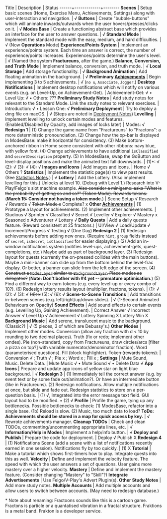 Title | Description | Status
------+-------------+--------
**Scenes** | Setup basic scenes (Home, Exercise Menu, Achievements, Settings) along with user-interaction and navigation. | √
**Buttons** | Create "bubble-buttons" which will animate inwards/outwards when the user hovers/presses/clicks on it. | √
**Modes Base** | Create a functioning abstract base which provides an interface for the user to answer questions. | √
**Standard Mode** | Implement the standard mode with the easy, medium, and hard difficulties. | √ (Now **Operations** Mode)
**Experience/Points System** | Implement an experience/points system. Each time an answer is correct, the number of experience/points increases. Experiences/points determine the user's level. | √ (Named the system **Fractureuns**, after the game.)
**Balance, Conversion, and Truth Mode** | Implement balance, conversion, and truth mode. | √
**Local Storage** | Add storage functionality. | √
**Background Animation** | Add floating animation in the background. | √
**Preliminary [Achievements](Glossary/Terms/Achievements.md)** | Begin implementing 3 to 5 achievements. | √ (`no u`, `Associate`, `Jogger`.)
**Desktop Notifications** | Implement desktop notifications which will notify on various events (e.g. on Level-Up, on Achievement-Get). | Achievement-Get: √ • Level Up: √ • Others: ???
**Preliminary Study Notes** | Add study notes for relevant to the Standard Mode. Link the study notes to relevant exercises. | Introduction: √ • Lesson One: √
**Preliminary Deployment** | Try to deploy a dmg file on macOS. | √ (Steps are noted in [Deployment Notes](Notes/Deployment.md))
**Levelling** | Implement levelling to unlock certain modes and features. (Enabled/Disabled by Opacity, add images of locks later) | Modes: √
**Redesign 1** | (1) Change the game name from "Fractureuns" to "Fractons": a more deterministic pronounciation. (2) Change how the xp-bar is displayed in ModesBase: make it horizontal for consistency. (3) Make bottom-anchored ribbon in Home scene consistent with other ribbons: navy blue, with yellow font. (4) Change achievements to have additional `isClassified` and `secretDescription` property. (5) In ModesBase, swap the GoButton and level-display positions and make the animated text fall downwards. | (1)\*: √ (2): √ (3): √ (4): √
**Images and Icons** | Add images and icons. | Home √ Others ?
**Statistics** | Implement the statistic page(s) to view past results. (See [Statistics Notes](Notes/StatisticsScene.md).) | √
**Lottery** | Add the Lottery. (Also implement levelling for this.) Unlocks at level 10. (Debug with Level 1.)  Research into V-Play/Felgo's slot machine example. <del>Also consider a minigame: asks "What is the probability of getting so and so?" (Token Mode). Rewards tokens.</del> (**March 15: Consider not having a token mode.**) | Scene Setup √ Research √ Rewards √ <del>Token Mode x</del> Complete? x
**Other [Achievements](Glossary/Terms/Achievements.md)** | (1) Prototype a layout for achievements. (2) Implement other achievements.  | Studious √ Sprinter √ Classified √ Secret √ Leveller √ Explorer √ Mastery x Seasoned x Adventurer √ Lottery √
**Daily Quests** | Add a daily quests feature. (Reward consistent at 25 fractons.) | UI/View √ Load/Update √ Increment/Progress √ Testing √ (One Day)
**Redesign 2** | (1) Redesign achievements before adding new ones. (Require `hint`, `group` fields instead of `secret`, `isSecret`, `isClassified` for easier displaying.) (2) Add an in-window notifications system (notifies level-ups, achievement-gets, quest-completions, etc.) Maybe add as part of background layer. (3) Redesign layout for quests (currently the on-pressed collides with the main buttons). Maybe a mini-banner can slide up from the bottom behind the level-frac display. Or better, a banner can slide from the left edge of the screen. <del>(4) Construct a `ModesLayer` similar to `BackgroundLayer`. Place modes as delegates?</del> (**Note: Don't bother with #4 yet -- premature optimisation.**) (5) Find a different way to earn tokens (e.g. every level-up or every combo of 10?). (6) Redesign lottery results layout (multiplier, fractons, tokens). | (1): √ (2): √ (3): √ <del>(4): x</del> (5): √ (6): √
**Scene-to-Scene Transitions** | Add transitions in-between scenes (e.g. left/right/up/down slides). | √ (1-Second Animated Behaviours on Opacity)
**Sound Effects** | Add sound effects to certain events (e.g. Levelling Up, Gaining Achievement). | Correct Answer √ Incorrect Answer √ Level Up √ Achievement √ Lottery Spinning X Lottery Win X
**Background Music** | Add serene, translucent music to the background. (Classic?) | √ (5 pieces, 3 of which are Debussy's.)
**Other Modes** | Implement other modes. Conversion (allow any fraction with d < 10 by rounding to two decimal places). Truth (fix or redo; implement other omdes). Pie (non-standard, copy from Fractureuns, draw circles/arcs [filter a pizza on top?] with variable numerator/denominator fraction). Word (parameterised questions). Fill (block highlighter). <del>Token (rewards tokens).</del> | Conversion √ ; Truth √ ; Pie x ; Word x ; Fill x ;
**Settings** | Mute Sound, Music. Delete Data. | Mute Music √ • Mute Sound √ • Delete Data √
**App Icons** | Prepare and update app icons of yellow star on light blue background. | √
**Redesign 3** | (1) Immediately tell the correct answer (e.g. by event text or by some fade out/animation?). Or have an intermediate button (like in Fractureuns). (2) Redesign notifications. Allow multiple notifications at once, but slide and fade out. Redesign statistics to store on a per-question basis. | (1) √, Integrated into the error message text field. GUI layout had to be modified. • (2) √
**Profile** | Profile the game, tying up any bottlenecks. Possible bottlenecks to check: (1) ModesBase, refactor into a single base. (1b) Reload is slow. (2) Music, too much data to load? **ToDo: Achievements should be stored in a map for quick access by key.**  | √ Rewrote achievements manager.
**Cleanup TODOs** | Check and clean TODOs, commenting/uncommenting appropriate lines, etc. | √
**Information/Help in Modes** | Implement a help/info button. | √
**Deploy and Publish** | Prepare the code for deployment. | Deploy √ Publish X
**Redesign 4** | (1) Notifications Scene (add a scene with a list of notifications recently earned in one session). Notifications fly by too quickly. | (1) X
**Tutorial** | Make a tutorial which shows first-timers how to play. Integrate quests into this as well.
**Velocity** | Define and implement the velocity feature. The speed with which the user answers a set of questions. User gains more mastery over a higher velocity.
**Mastery** | Define and implement the mastery feature. (Consider changing "Mastery" to "Skill"?)
**Integrate Advertisements** | Use Felgo/V-Play's Advert  Plugin(s).
**Other Study Notes** | Add more study notes.
**Multiple Accounts** | Add multiple accounts and allow users to switch between accounts. (May need to redesign database.)


\* Note about renaming: Fractoons sounds like this is a cartoon game. Fractons is particle or a quantatised vibration in a fractal structure. Fraktions is a metal band. Frakton is a developer service.